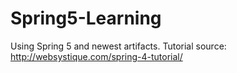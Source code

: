 # Spring5-Learning
Using Spring 5 and newest artifacts. 
Tutorial source: http://websystique.com/spring-4-tutorial/ 
